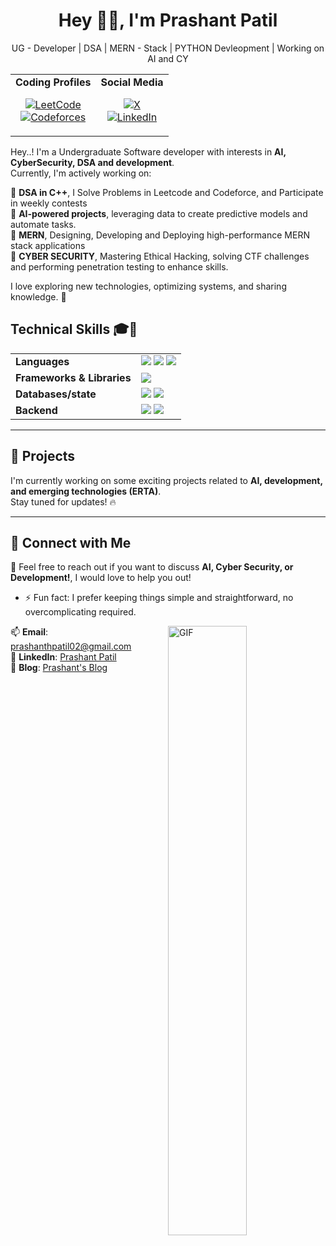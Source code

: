 

<h1 align="center"> Hey 👋🏻, I'm Prashant Patil </h1>
<p align="center"> UG - Developer | DSA | MERN - Stack | PYTHON Devleopment | Working on AI and CY </p>

                                            
<table align="center" cellspacing="0" cellpadding="5">
    <tr>
      <td align="center" style="border: none;">
          <spam><strong>Coding Profiles</strong></spam>
        <p>       
          <a href="https://leetcode.com/u/  prashanthpatil/" target="_blank">
            <img alt="LeetCode" src="https://img.shields.io/badge/LeetCode-000?logo=leetcode&logoColor=FFF926&style=for-the-badge" />
          </a>
            <br>
          <a href="https://codefor ces.com/profile/ prashanthpatil" target="_blank">
            <img alt="Codeforces" src="https://img.shields.io/badge/Codeforces-000?logo=codeforces&logoColor=white&style=for-the-badge" />
          </a>
        </p>
      </td>
  
<td align="center" style="border: none;">
      <spam><strong>Social Media</strong></spam> 
    <p>
     <a href="https://x.com/prashant_21_3" target="_blank">
     <img alt="X" src="https://img.shields.io/badge/Twitter-FFFFFF?logo=x&logoColor=black&style=for-the-badge" />
         </a>
        <br>
         <a href="https://www.linkedin.com/in/prashant-patil-320bbb28a/" target="_blank">
         <img alt="LinkedIn" src="https://img.shields.io/badge/LinkedIn-FFFFFF?logo=linkedin&logoColor=0A66C2&style=for-the-badge&labelColor=FFFFFF&color=0A66C2" />
         </a>
      </p>
   </td>
   </tr>
  </table>
  

Hey..! I'm a Undergraduate Software developer with interests in **AI, CyberSecurity, DSA and development**.  
Currently, I'm actively working on:  

🔵 **DSA in C++**, I Solve Problems in Leetcode and Codeforce, and Participate in weekly contests                                     
🔵 **AI-powered projects**, leveraging data to create predictive models and automate tasks.     
🔵 **MERN**, Designing, Developing and Deploying high-performance MERN stack applications    
🔵 **CYBER SECURITY**, Mastering Ethical Hacking, solving CTF challenges and performing penetration testing to enhance skills.  

I love exploring new technologies, optimizing systems, and sharing knowledge. 🚀  

## Technical Skills 🎓🎯

<table>
  <tr>
    <td><b>Languages</b></td>
    <td>
      <img src="https://img.shields.io/badge/c++-%2300599C.svg?style=for-the-badge&logo=c%2B%2B&logoColor=white">
      <img src="https://img.shields.io/badge/python-3670A0?style=for-the-badge&logo=python&logoColor=ffdd54">
      <img src="https://img.shields.io/badge/javascript-%23323330.svg?style=for-the-badge&logo=javascript&logoColor=%23F7DF1E">
    </td>
  </tr>
  <tr>
    <td><b>Frameworks & Libraries</b></td>
    <td>
      <img src="https://img.shields.io/badge/react-%2320232a.svg?style=for-the-badge&logo=react&logoColor=%2361DAFB">
    </td>
  </tr>
  <tr>
    <td><b>Databases/state</b></td>
    <td>
      <img src="https://img.shields.io/badge/MongoDB-%234ea94b.svg?style=for-the-badge&logo=mongodb&logoColor=white">
      <img src="https://img.shields.io/badge/mysql-blue.svg?style=for-the-badge&logo=mysql&logoColor=white">
    </td>
  </tr>
  <tr>
    <td><b>Backend</b></td>
    <td>
      <img src="https://img.shields.io/badge/-Django-000?style=for-the-badge&logo=django&logoColor=green">
      <img src="https://img.shields.io/badge/-Node-000?style=for-the-badge&logo=nodedotjs">
    </td>
  </tr>

</table>

---
## 🚀 Projects  
I'm currently working on some exciting projects related to **AI, development, and emerging technologies (ERTA)**.  
Stay tuned for updates! 🔥  

---

## 🤝 Connect with Me  
💬 Feel free to reach out if you want to discuss **AI, Cyber Security, or Development!**, I would love to help you out!  
- ⚡ Fun fact: I prefer keeping things simple and straightforward, no overcomplicating required.
<!-- ## Thanks for Visiting my GitHub Profile! -->
<img align="right" alt="GIF" src="https://www.mygo.ge/uploads/blog/1584023795.jpg" height = "50%" width = "50%"/>

📫 **Email**: [prashanthpatil02@gmail.com](mailto:prashanthpatil02@gmail.com)  
💼 **LinkedIn**: [Prashant Patil](https://www.linkedin.com/in/prashant-patil-320bbb28a/)  
📝 **Blog**: [Prashant's Blog](https://patiltechy.blogspot.com//)  




